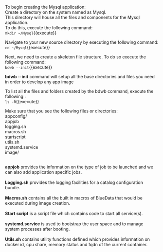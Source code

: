 To begin creating the Mysql application:<br>
Create a directory on the system named as Mysql.<br>This directory will house all the files and components for the Mysql application.<br>To do this, execute the following command:<br>
`mkdir ~/Mysql`{{execute}}<br>

Navigate to your new source directory by executing the following command:<br>
`cd ~/Mysql`{{execute}}<br>

Next, we need to create a skeleton file structure. To do so execute the following command:<br>
`bdwb --init`{{execute}}

<b>bdwb --init</b> command will setup all the base directories and files you need in order to develop any app image

To list all the files and folders created by the bdwb command, execute the following :<br>
`ls -R`{{execute}}

Make sure that you see the following files or directories:
<br>appconfig/<br>
appjob  <br>
logging.sh  <br>
macros.sh  <br>
startscript  <br>
utils.sh<br>
systemd.service<br>
image/

<br><b>appjob</b> provides the information on the type of job to be launched and we can also add application specific jobs.
<br>
<br><b>Logging.sh</b> provides the logging facilities for a catalog configuration bundle.
<br> 
<br><b>Macros.sh</b> contains all the built in macros of BlueData that would be executed during image creation.
<br>
<br><b>Start script</b> is a script file which contains code to start all service(s).
<br> 
<br><b>systemd.service</b> is used to bootstrap the user space and to manage system processes after booting.
<br>
<br><b>Utils.sh</b> contains utility functions defined which provides information on docker id, cpu share, memory status and fqdn of the current container.

